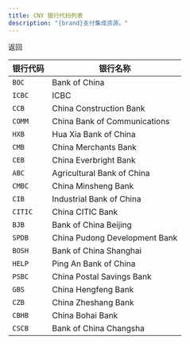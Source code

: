 ```yaml
---
title: CNY 银行代码列表
description: "{brand}支付集成资源。"
---
```


<x-button href="{{ url()->previous() }}">返回</x-button>


| 银行代码 | 银行名称                      |
| -------- | ----------------------------- |
| `BOC`    | Bank of China                 |
| `ICBC`   | ICBC                          |
| `CCB`    | China Construction Bank       |
| `COMM`   | China Bank of Communications  |
| `HXB`    | Hua Xia Bank of China         |
| `CMB`    | China Merchants Bank          |
| `CEB`    | China Everbright Bank         |
| `ABC`    | Agricultural Bank of China    |
| `CMBC`   | China Minsheng Bank           |
| `CIB`    | Industrial Bank of China      |
| `CITIC`  | China CITIC Bank              |
| `BJB`    | Bank of China Beijing         |
| `SPDB`   | China Pudong Development Bank |
| `BOSH`   | Bank of China Shanghai        |
| `HELP`   | Ping An Bank of China         |
| `PSBC`   | China Postal Savings Bank     |
| `GBS`    | China Hengfeng Bank           |
| `CZB`    | China Zheshang Bank           |
| `CBHB`   | China Bohai Bank              |
| `CSCB`   | Bank of China Changsha        |
